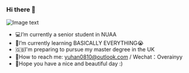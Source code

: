 ### Hi there 👋

![Image text](https://raw.githubusercontent.com/saadeghi/saadeghi/master/dino.gif)

- 💻I’m currently a senior student in NUAA 
- 📝I’m currently learning BASICALLY EVERYTHING😭
- 🇬🇧I'm preparing to pursue my master degree in the UK
- 💬How to reach me: yuhan0810@outlook.com / Wechat：Overainyy
- 🐶Hope you have a nice and beautiful day :)


